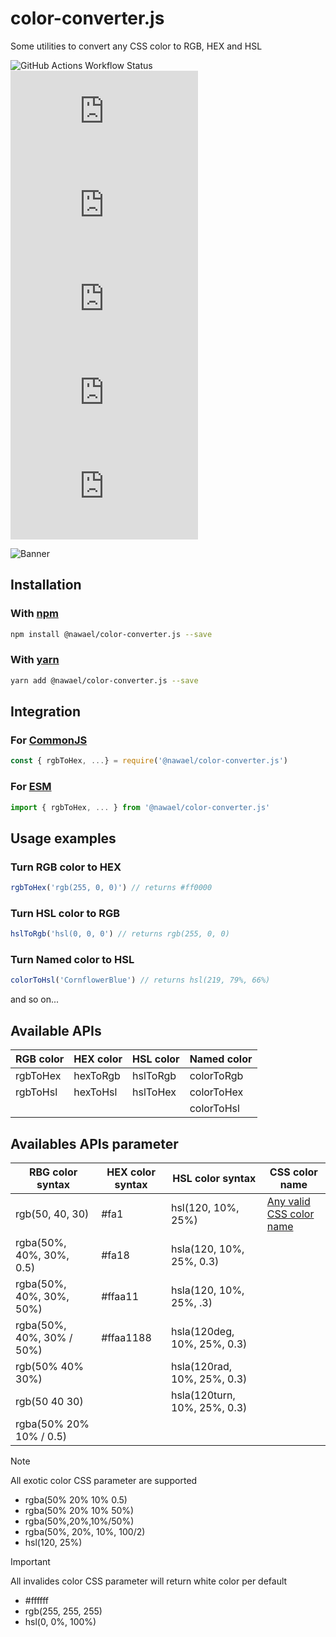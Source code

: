 # color-converter.js

Some utilities to convert any CSS color to RGB, HEX and HSL

![GitHub Actions Workflow Status](https://img.shields.io/github/actions/workflow/status/nwl-x/colorConverter.js/release.yml)
![GitHub top language](https://img.shields.io/github/languages/top/nwl-x/colorConverter.js?logo=typescript)
![GitHub License](https://img.shields.io/github/license/nwl-x/colorConverter.js)
![NPM Downloads](https://img.shields.io/npm/dw/%40nawael%2Fcolor-converter.js?logo=npm)
![NPM Version](https://img.shields.io/npm/v/%40nawael%2Fcolor-converter.js)
![npm bundle size](https://img.shields.io/bundlephobia/min/%40nawael%2Fcolor-converter.js)

![Banner](https://raw.githubusercontent.com/nwl-x/colorConverter.js/main/banner.webp)

## Installation

### With [npm](https://www.npmjs.com/)

```bash
npm install @nawael/color-converter.js --save
```

### With [yarn](https://yarnpkg.com/)

```bash
yarn add @nawael/color-converter.js --save
```

## Integration

### For [CommonJS](https://nodejs.org/docs/latest/api/modules.html#modules-commonjs-modules)

```js
const { rgbToHex, ...} = require('@nawael/color-converter.js')
```

### For [ESM](https://nodejs.org/api/esm.html#esm_ecmascript_modules)

```js
import { rgbToHex, ... } from '@nawael/color-converter.js'
```

## Usage examples

### Turn RGB color to HEX

```js
rgbToHex('rgb(255, 0, 0)') // returns #ff0000
```

### Turn HSL color to RGB

```js
hslToRgb('hsl(0, 0, 0') // returns rgb(255, 0, 0)
```

### Turn Named color to HSL

```js
colorToHsl('CornflowerBlue') // returns hsl(219, 79%, 66%)
```

and so on...

## Available APIs

| RGB color | HEX color | HSL color | Named color |
| --------- | --------- | --------- | ----------- |
| rgbToHex  | hexToRgb  | hslToRgb  | colorToRgb  |
| rgbToHsl  | hexToHsl  | hslToHex  | colorToHex  |
|           |           |           | colorToHsl  |

## Availables APIs parameter

| RBG color syntax          | HEX color syntax | HSL color syntax             | CSS color name                              |
| ------------------------- | ---------------- | ---------------------------- | ------------------------------------------- |
| rgb(50, 40, 30)           | #fa1             | hsl(120, 10%, 25%)           | [Any valid CSS color name](NAMED_COLORS.md) |
| rgba(50%, 40%, 30%, 0.5)  | #fa18            | hsla(120, 10%, 25%, 0.3)     |                                             |
| rgba(50%, 40%, 30%, 50%)  | #ffaa11          | hsla(120, 10%, 25%, .3)      |                                             |
| rgba(50%, 40%, 30% / 50%) | #ffaa1188        | hsla(120deg, 10%, 25%, 0.3)  |                                             |
| rgb(50% 40% 30%)          |                  | hsla(120rad, 10%, 25%, 0.3)  |                                             |
| rgb(50 40 30)             |                  | hsla(120turn, 10%, 25%, 0.3) |                                             |
| rgba(50% 20% 10% / 0.5)   |                  |                              |                                             |

> [!NOTE]
> All exotic color CSS parameter are supported
>
> - rgba(50% 20% 10% 0.5)
> - rgba(50% 20% 10% 50%)
> - rgba(50%,20%,10%/50%)
> - rgba(50%, 20%, 10%, 100/2)
> - hsl(120, 25%)

> [!IMPORTANT]
> All invalides color CSS parameter will return white color per default
>
> - #ffffff
> - rgb(255, 255, 255)
> - hsl(0, 0%, 100%)
